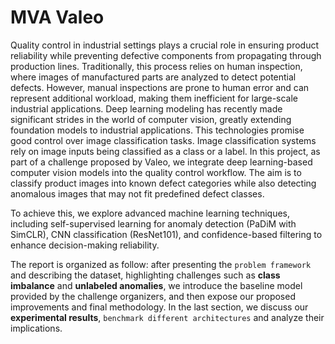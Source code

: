 # MVA Valeo

Quality control in industrial settings plays a crucial role in ensuring product reliability while preventing defective components from propagating through production lines. Traditionally, this process
relies on human inspection, where images of manufactured parts are analyzed to detect potential defects. However, manual inspections are prone to human error and can represent additional workload,
making them inefficient for large-scale industrial applications. Deep learning modeling has recently
made significant strides in the world of computer vision, greatly extending foundation models to industrial applications. This technologies promise good control over image classification tasks. Image
classification systems rely on image inputs being classified as a class or a label.
In this project, as part of a challenge proposed by Valeo, we integrate deep learning-based computer
vision models into the quality control workflow. The aim is to classify product images into known
defect categories while also detecting anomalous images that may not fit predefined defect classes.

To achieve this, we explore advanced machine learning techniques, including self-supervised learning for anomaly detection (PaDiM with SimCLR), CNN classification (ResNet101), and confidence-based filtering to enhance decision-making reliability.


The report is organized as follow: after presenting the `problem framework` and describing the dataset,
highlighting challenges such as **class imbalance** and **unlabeled anomalies**, we introduce the baseline
model provided by the challenge organizers, and then expose our proposed improvements and final
methodology. In the last section, we discuss our **experimental results**, `benchmark different architectures` and analyze their implications.
